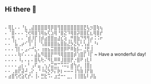 ## Hi there 👋

<br />⠄⢿⣇⠄⠄⠘⣆⢀⣼⣿⣿⣿⣿⢿⡿⣿⢻⣿⣿⣿⣿⣿⣿⣿⣟⢧⡲⣿⢷⢦
<br />⠄⠈⣿⠄⠄⠄⢙⢞⢿⣿⢹⢿⣦⢏⣱⢿⠘⣿⣝⠹⢿⣿⡽⣿⣿⣏⣆⢿⣿⡞
<br />⠄⠄⢻⡀⠄⠄⠈⣾⡸⡏⢸⡾⣴⣿⣿⣶⣼⣎⢵⢀⡛⣿⣷⡙⡻⢻⡴⠨⠨⠖
<br />⠄⠄⠈⣧⢀⡴⠊⢹⠁⡇⠈⢣⣿⣿⣿⣿⣦⣿⣷⣜⡳⣝⢧⢃⢣⣼⢁⠘⠆
<br />⠄⠄⠄⢹⡇⠄⣠⠔⠚⣅⠄⢰⣶⣦⣭⣿⣿⣿⡿⠟⠿⣷⡧⠄⣘⣟⣸
<br />⠄⠄⠄⠄⢷⠎⠄⠄⠄⣼⣦⠻⣿⣿⡟⠛⠻⢿⣿⣿⣿⡾⢱⣿⡏⠸⡏ ~ Have a wonderful day!
<br />⠄⠄⠄⠄⠸⡄⠄⡄⠄⣿⢧⢗⠌⠻⣇⠿⠿⣸⣿⣿⡟⡐⣿⠟⢰⣇⠇
<br />⠄⠄⠄⠄⣠⡆⠄⠃⢠⠏⣤⢀⢢⡰⣭⣛⡉⠩⠭⡅⣾⢳⡴⡀⢸⣿⡆
<br />⠄⠄⢀⣶⡟⣽⠼⢀⡕⢀⠘⠸⢮⡳⡻⡍⡷⡆⠤⠤⠭⢸⢳⣷⢸⡟⣷
<br />⠄⣴⣿⢫⢞⣵⢏⡞⠄⢸⠄⣛⣗⠩⠄⣰⣚⠒⠂⣀⡀⢸⢸⣿⣧⠇⡼⣧




<!--
**ToonExodia/ToonExodia** is a ✨ _special_ ✨ repository because its `README.md` (this file) appears on your GitHub profile.

- 🔭 I’m currently working on degree at UCF
- 🌱 I’m currently learning computer science
- 💬 Ask me about league of legends or other video games
- ⚡ Fun fact: I make warhammer 40k minatures and gundams
-->
